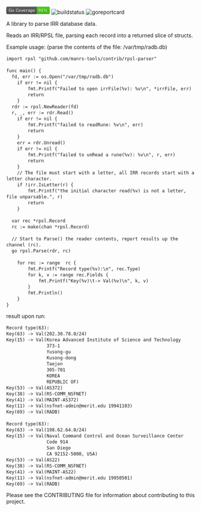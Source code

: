 ![coverage](./coverage_badge.png "Coverage")
![buildstatus](https://api.travis-ci.org/morrowc/contrib.svg?branch=master "BuildStatus")
![goreportcard](https://goreportcard.com/badge/github.com/manrs-tools/contrib "Go Report Card")

A library to parse IRR database data.

Reads an IRR/RPSL file, parsing each record into a returned slice of structs.

Example usage: (parse the contents of the file: /var/tmp/radb.db)

```golang
import rpsl "github.com/manrs-tools/contrib/rpsl-parser"

func main() {
  fd, err := os.Open("/var/tmp/radb.db")
	if err != nil {
		fmt.Printf("Failed to open irrFile(%v): %v\n", *irrFile, err)
		return
	}
  rdr := rpsl.NewReader(fd)
  r, _, err := rdr.Read()
	if err != nil {
		fmt.Printf("failed to readRune: %v\n", err)
		return
	}
	err = rdr.Unread()
	if err != nil {
		fmt.Printf("failed to unRead a rune(%v): %v\n", r, err)
		return
	}
	// The file must start with a letter, all IRR records start with a letter character.
	if !irr.IsLetter(r) {
		fmt.Printf("the initial character read(%v) is not a letter, file unparsable.", r)
		return
	}

  var rec *rpsl.Record
  rc := make(chan *rpsl.Record)

  // Start to Parse() the reader contents, report results up the channel (rc).
  go rpsl.Parse(rdr, rc)

	for rec := range  rc {
		fmt.Printf("Record type(%v):\n", rec.Type)
		for k, v := range rec.Fields {
			fmt.Printf("Key(%v)\t-> Val(%v)\n", k, v)
		}
		fmt.Println()
	}
}
```

result upon run:

~~~~
Record type(63):
Key(63)	-> Val(202.30.78.0/24)
Key(15)	-> Val(Korea Advanced Institute of Science and Technology
               373-1
               Yusong-gu
               Kusong-dong
               Taejon
               305-701
               KOREA
               REPUBLIC OF)
Key(53)	-> Val(AS372)
Key(38)	-> Val(RS-COMM_NSFNET)
Key(41)	-> Val(MAINT-AS372)
Key(11)	-> Val(nsfnet-admin@merit.edu 19941103)
Key(69)	-> Val(RADB)

Record type(63):
Key(63)	-> Val(198.62.64.0/24)
Key(15)	-> Val(Naval Command Control and Ocean Surveillance Center
               Code 914
               San Diego
               CA 92152-5000, USA)
Key(53)	-> Val(AS22)
Key(38)	-> Val(RS-COMM_NSFNET)
Key(41)	-> Val(MAINT-AS22)
Key(11)	-> Val(nsfnet-admin@merit.edu 19950501)
Key(69)	-> Val(RADB)
~~~~

Please see the CONTRIBUTING file for information about contributing to this project.
